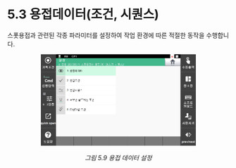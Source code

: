﻿# 5.3 용접데이터(조건, 시퀀스)

스폿용접과 관련된 각종 파라미터를 설정하여 작업 환경에 따른 적절한 동작을 수행합니다.



<p align=center>
<img src="../../.gitbook/assets/image (59).png" width="70%"></img>
<em><p align="center">그림 5.9 용접 데이터 설정</p></em>
</p>
